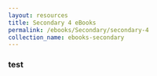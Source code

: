 ```yaml
---
layout: resources
title: Secondary 4 eBooks
permalink: /ebooks/Secondary/secondary-4
collection_name: ebooks-secondary
---
```


### test